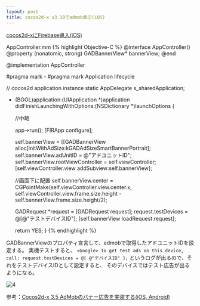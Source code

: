 ```yaml
---
layout: post
title: cocos2d-x v3.10でadmob表示(iOS)
---
```


[cocos2d-xにFirebase導入(iOS)]({{site.baseurl}}/cocos2dxfirebaseiOS/)

AppController.mm
{% highlight Objective-C %}
@interface AppController()
@property (nonatomic, strong) GADBannerView* bannerView;
@end

@implementation AppController

#pragma mark -
#pragma mark Application lifecycle

// cocos2d application instance
static AppDelegate s_sharedApplication;

- (BOOL)application:(UIApplication *)application didFinishLaunchingWithOptions:(NSDictionary *)launchOptions {    

    //中略

    app->run();
    [FIRApp configure];
    
    self.bannerView = [[GADBannerView alloc]initWithAdSize:kGADAdSizeSmartBannerPortrait];
    self.bannerView.adUnitID = @"アドユニットID";
    self.bannerView.rootViewController = self.viewController;
    [self.viewController.view addSubview:self.bannerView];
    
    //画面下に配置
    self.bannerView.center = CGPointMake(self.viewController.view.center.x,
                                         self.viewController.view.frame.size.height - self.bannerView.frame.size.height/2);
        
    GADRequest *request = [GADRequest request];
    request.testDevices = @[@"テストデバイスID"];
    [self.bannerView loadRequest:request];
    
    return YES;
}
{% endhighlight %}

GADBannerViewのプロパティ宣言して、admobで取得したアドユニットIDを設定する。
実機テストすると、
`<Google> To get test ads on this device, call: request.testDevices = @[ @"デバイスID" ];`
というログが出るので、それをテストデバイスIDとして設定すると、
そのデバイスではテスト広告が出るようになる。

![4]({{site.baseurl}}/images/2016-07-08_4.png)

参考：[Cocos2d-x 3.5 AdMobのバナー広告を実装する(iOS, Android)](http://studio.cretia.net/blog/344)
